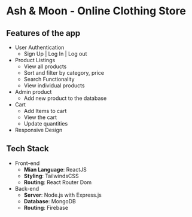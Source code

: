 # Ash & Moon - Online Clothing Store

## Features of the app

- User Authentication
  - Sign Up | Log In | Log out
- Product Listings
  - View all products
  - Sort and filter by category, price
  - Search Functionality
  - View individual products
- Admin product
  - Add new product to the database
- Cart
  - Add Items to cart
  - View the cart
  - Update quantities
- Responsive Design

## Tech Stack

- Front-end
  - **Mian Language**: ReactJS
  <!-- - **State Management**: Redux -->
  - **Styling**: TailwindsCSS
  - **Routing**: React Router Dom
- Back-end
  - **Server**: Node.js with Express.js
  - **Database**: MongoDB
  - **Routing**: Firebase
